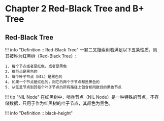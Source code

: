 # Chapter 2 Red-Black Tree and B+ Tree

## Red-Black Tree

!!! info "Definition :: Red-Black Tree"
    一颗二叉搜索树若满足以下五条性质，则其被称为红黑树（Red-Black Tree）:

    1. 每个节点或者是红色，或者是黑色
    2. 根节点是黑色的
    3. 每个叶子节点（NIL）是黑色的
    4. 如果一个节点是红色的，则它的两个子节点都是黑色的
    5. 从任意节点到其每个叶子节点的所有路径上包含相同数目的黑色节点

!!! tip "NIL Node"
    在红黑树中，哨兵节点（NIL Node）是一种特殊的节点，不存储数据，只用于作为红黑树的叶子节点，其颜色为黑色。

!!! info "Definition :: black-height"
